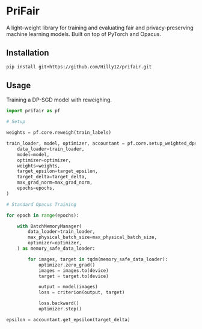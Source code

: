 # PriFair

A light-weight library for training and evaluating fair and privacy-preserving machine learning
models. Built on top of PyTorch and Opacus.

## Installation
```bash
pip install git+https://github.com/Hilly12/prifair.git
```

## Usage

Training a DP-SGD model with reweighing.

```python
import prifair as pf

# Setup

weights = pf.core.reweigh(train_labels)

train_loader, model, optimizer, accountant = pf.core.setup_weighted_dpsgd(
    data_loader=train_loader,
    model=model,
    optimizer=optimizer,
    weights=weights,
    target_epsilon=target_epsilon,
    target_delta=target_delta,
    max_grad_norm=max_grad_norm,
    epochs=epochs,
)

# Standard Opacus Training

for epoch in range(epochs):

    with BatchMemoryManager(
        data_loader=train_loader,
        max_physical_batch_size=max_physical_batch_size,
        optimizer=optimizer,
    ) as memory_safe_data_loader:

        for images, target in tqdm(memory_safe_data_loader):
            optimizer.zero_grad()
            images = images.to(device)
            target = target.to(device)

            output = model(images)
            loss = criterion(output, target)

            loss.backward()
            optimizer.step()

epsilon = accountant.get_epsilon(target_delta)
```
